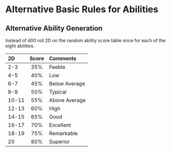 # Alternative Basic Rules for Abilities

## Alternative Ability Generation

Instead of d00 roll 2D on the random ability score table once for each of the eight abilities.

| 2D    | Score | Comments |
|:--|:---:|:---|
|  2-3  |  35%  | Feeble |
|  4-5  |  40%  | Low |
|  6-7  |  45%  | Below Average |
|  8-9  |  50%  | Typical |
| 10-11 |  55%  | Above Average |
| 12-13 |  60%  | High |
| 14-15 |  65%  | Good |
| 16-17 |  70%  | Excellent |
| 18-19 |  75%  | Remarkable |
|  20   |  80%  | Superior |

